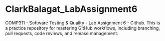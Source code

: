 # ClarkBalagat_LabAssignment6
COMP311 - Software Testing &amp; Quality - Lab Assignment 6 - Github. This is a practice repository for mastering GitHub workflows, including branching, pull requests, code reviews, and release management.
